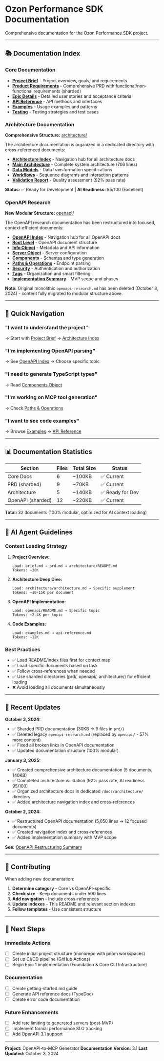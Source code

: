 # Ozon Performance SDK Documentation

Comprehensive documentation for the Ozon Performance SDK project.

---

## 📚 Documentation Index

### Core Documentation

- **[Project Brief](./brief.md)** - Project overview, goals, and requirements
- **[Product Requirements](./prd/)** - Comprehensive PRD with functional/non-functional requirements (sharded)
- **[Epic Details](./prd/6-epic-details.md)** - Detailed user stories and acceptance criteria
- **[API Reference](./api-reference.md)** - API methods and interfaces
- **[Examples](./examples.md)** - Usage examples and patterns
- **[Testing](./testing.md)** - Testing strategies and test cases

### Architecture Documentation

**Comprehensive Structure:** [architecture/](./architecture/)

The architecture documentation is organized in a dedicated directory with cross-referenced documents:

- **[Architecture Index](./architecture/README.md)** - Navigation hub for all architecture docs
- **[Main Architecture](./architecture/architecture.md)** - Complete system architecture (706 lines)
- **[Data Models](./architecture/architecture-data-models.md)** - Data transformation specifications
- **[Workflows](./architecture/architecture-workflows.md)** - Sequence diagrams and interaction patterns
- **[Validation Report](./architecture/architecture-validation.md)** - Quality assessment (92% pass rate)

**Status:** ✅ Ready for Development | **AI Readiness:** 95/100 (Excellent)

### OpenAPI Research

**New Modular Structure:** [openapi/](./openapi/)

The OpenAPI research documentation has been restructured into focused, context-efficient documents:

- **[OpenAPI Index](./openapi/README.md)** - Navigation hub for all OpenAPI docs
- **[Root Level](./openapi/01-root-level.md)** - OpenAPI document structure
- **[Info Object](./openapi/02-info-object.md)** - Metadata and API information
- **[Server Object](./openapi/03-server-object.md)** - Server configuration
- **[Components](./openapi/04-components-object.md)** - Schemas and type generation
- **[Paths & Operations](./openapi/05-paths-operations.md)** - Endpoint parsing
- **[Security](./openapi/06-security.md)** - Authentication and authorization
- **[Tags](./openapi/07-tags-organization.md)** - Organization and smart filtering
- **[Implementation Summary](./openapi/implementation-summary.md)** - MVP scope and phases

**Note:** Original monolithic `openapi-research.md` has been deleted (October 3, 2024) - content fully migrated to modular structure above.

---

## 🎯 Quick Navigation

### "I want to understand the project"
→ Start with [Project Brief](./brief.md) → [Architecture Index](./architecture/README.md)

### "I'm implementing OpenAPI parsing"
→ See [OpenAPI Index](./openapi/README.md) → Choose specific topic

### "I need to generate TypeScript types"
→ Read [Components Object](./openapi/04-components-object.md)

### "I'm working on MCP tool generation"
→ Check [Paths & Operations](./openapi/05-paths-operations.md)

### "I want to see code examples"
→ Browse [Examples](./examples.md) → [API Reference](./api-reference.md)

---

## 📊 Documentation Statistics

| Section | Files | Total Size | Status |
|---------|-------|------------|--------|
| Core Docs | 6 | ~100KB | ✅ Current |
| PRD (sharded) | 9 | ~70KB | ✅ Current |
| Architecture | 5 | ~140KB | ✅ Ready for Dev |
| OpenAPI (sharded) | 12 | ~220KB | ✅ Current |

**Total:** 32 documents (100% modular, optimized for AI context loading)

---

## 🤖 AI Agent Guidelines

### Context Loading Strategy

1. **Project Overview:**
   ```
   Load: brief.md → prd.md → architecture/README.md
   Tokens: ~20K
   ```

2. **Architecture Deep Dive:**
   ```
   Load: architecture/architecture.md → Specific supplement
   Tokens: ~10-15K per document
   ```

3. **OpenAPI Implementation:**
   ```
   Load: openapi/README.md → Specific topic
   Tokens: ~2-4K per topic
   ```

4. **Code Examples:**
   ```
   Load: examples.md → api-reference.md
   Tokens: ~12K
   ```

### Best Practices

- ✅ Load README/index files first for context map
- ✅ Load specific documents based on task
- ✅ Follow cross-references when needed
- ✅ Use sharded directories (prd/, openapi/, architecture/) for efficient loading
- ❌ Avoid loading all documents simultaneously

---

## 🔄 Recent Updates

**October 3, 2024:**
- ✅ Sharded PRD documentation (30KB → 9 files in `prd/`)
- ✅ Deleted legacy `openapi-research.md` (replaced by `openapi/` - 57% more content)
- ✅ Fixed all broken links in OpenAPI documentation
- ✅ Updated documentation structure (100% modular)

**January 3, 2025:**
- ✅ Created comprehensive architecture documentation (5 documents, 140KB)
- ✅ Completed architecture validation (92% pass rate, AI readiness 95/100)
- ✅ Organized architecture docs in dedicated `/docs/architecture/` directory
- ✅ Added architecture navigation index and cross-references

**October 2, 2024:**
- ✅ Restructured OpenAPI documentation (5,050 lines → 12 focused documents)
- ✅ Created navigation index and cross-references
- ✅ Added implementation summary with MVP scope

**See:** [OpenAPI Restructuring Summary](./openapi-restructuring-summary.md)

---

## 📝 Contributing

When adding new documentation:

1. **Determine category** - Core vs OpenAPI-specific
2. **Check size** - Keep documents under 500 lines
3. **Add navigation** - Include cross-references
4. **Update indexes** - This README and relevant section indexes
5. **Follow templates** - Use consistent structure

---

## 🚀 Next Steps

### Immediate Actions
- [ ] Create initial project structure (monorepo with pnpm workspaces)
- [ ] Set up CI/CD pipeline (GitHub Actions)
- [ ] Begin Epic 1 implementation (Foundation & Core CLI Infrastructure)

### Documentation
- [ ] Create getting-started.md guide
- [ ] Generate API reference docs (TypeDoc)
- [ ] Create error code documentation

### Future Enhancements
- [ ] Add rate limiting to generated servers (post-MVP)
- [ ] Implement formal performance SLO tracking
- [ ] Add OpenAPI 3.1 support

---

**Project:** OpenAPI-to-MCP Generator
**Documentation Version:** 3.1
**Last Updated:** October 3, 2024

